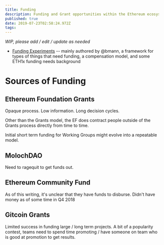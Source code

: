 ```yaml
---
title: Funding
description: Funding and Grant opportunities within the Ethereum ecosystem
published: true
date: 2019-07-23T02:58:24.972Z
tags: 
---
```


_WIP, please add / edit / update as needed_

* [Funding Experiments](/funding/experiments) -- mainly authored by @bmann, a framework for types of things that need funding, a compensation model, and some ETH1x funding needs background

# Sources of Funding

## Ethereum Foundation Grants

Opaque process. Low information. Long decision cycles.

Other than the Grants model, the EF does contract people outside of the Grants process directly from time to time.

Initial short term funding for Working Groups might evolve into a repeatable model.

## MolochDAO

Need to ragequit to get funds out.

## Ethereum Community Fund

As of this writing, it's unclear that they have funds to disburse. Didn't have money as of some time in Q4 2018

## Gitcoin Grants

Limited success in funding large / long term projects. A bit of a popularity contest, teams need to spend time promoting / have someone on team who is good at promotion to get results.

